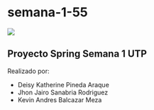 # semana-1-55

![](https://img.shields.io/github/issues/DeisyK/semana1-55/editor.md.svg)

## Proyecto Spring Semana 1 UTP

Realizado por:

- Deisy Katherine Pineda Araque
- Jhon Jairo Sanabria Rodriguez
- Kevin Andres Balcazar Meza

